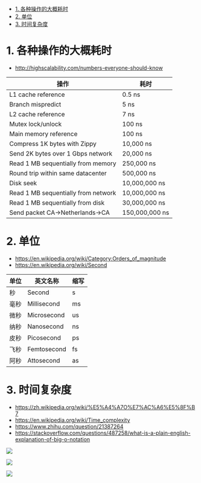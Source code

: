 

<!-- TOC -->

- [1. 各种操作的大概耗时](#1-各种操作的大概耗时)
- [2. 单位](#2-单位)
- [3. 时间复杂度](#3-时间复杂度)

<!-- /TOC -->

# 1. 各种操作的大概耗时

* http://highscalability.com/numbers-everyone-should-know

操作|耗时
-|-
L1 cache reference|0.5 ns
Branch mispredict	|5 ns
L2 cache reference|	7 ns
Mutex lock/unlock	|100 ns
Main memory reference	|100 ns
Compress 1K bytes with Zippy	|10,000 ns
Send 2K bytes over 1 Gbps network	|20,000 ns
Read 1 MB sequentially from memory|	250,000 ns
Round trip within same datacenter	|500,000 ns
Disk seek	|10,000,000 ns
Read 1 MB sequentially from network	|10,000,000 ns
Read 1 MB sequentially from disk	|30,000,000 ns
Send packet CA→Netherlands→CA	|150,000,000 ns

# 2. 单位

* https://en.wikipedia.org/wiki/Category:Orders_of_magnitude
* https://en.wikipedia.org/wiki/Second


单位|英文名称|缩写
-|-|-
秒	|Second	|s
毫秒|Millisecond	|ms
微秒|	Microsecond	|us
纳秒|	Nanosecond|	ns
皮秒|	Picosecond|	ps
飞秒|	Femtosecond	|fs
阿秒	|Attosecond	|as


# 3. 时间复杂度

* https://zh.wikipedia.org/wiki/%E5%A4%A7O%E7%AC%A6%E5%8F%B7
* https://en.wikipedia.org/wiki/Time_complexity
* https://www.zhihu.com/question/21387264
* https://stackoverflow.com/questions/487258/what-is-a-plain-english-explanation-of-big-o-notation

![](https://pic1.zhimg.com/v2-a1387c0df75b3bc0fc81285efd0fed70_r.jpg)

![](https://pic2.zhimg.com/v2-8c710914a7d092296dd4c2eadb525dcd_r.jpg)

![](https://i.stack.imgur.com/WcBRI.png)
